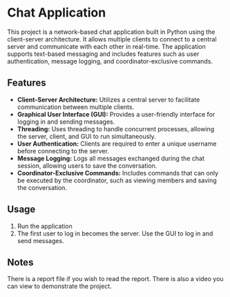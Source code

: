 # Chat Application

This project is a network-based chat application built in Python using the client-server architecture. It allows multiple clients to connect to a central server and communicate with each other in real-time. The application supports text-based messaging and includes features such as user authentication, message logging, and coordinator-exclusive commands.

## Features

- **Client-Server Architecture:** Utilizes a central server to facilitate communication between multiple clients.
- **Graphical User Interface (GUI):** Provides a user-friendly interface for logging in and sending messages.
- **Threading:** Uses threading to handle concurrent processes, allowing the server, client, and GUI to run simultaneously.
- **User Authentication:** Clients are required to enter a unique username before connecting to the server.
- **Message Logging:** Logs all messages exchanged during the chat session, allowing users to save the conversation.
- **Coordinator-Exclusive Commands:** Includes commands that can only be executed by the coordinator, such as viewing members and saving the conversation.

## Usage
1. Run the application
2. The first user to log in becomes the server. Use the GUI to log in and send messages.

## Notes
There is a report file if you wish to read the report.
There is also a video you can view to demonstrate the project.